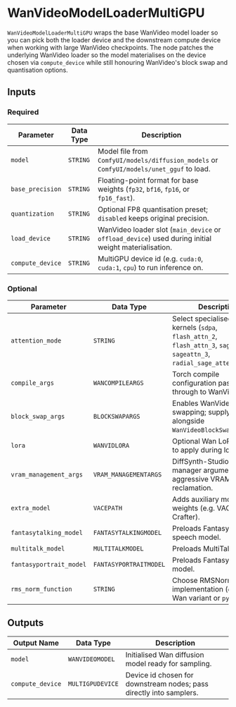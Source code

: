 # WanVideoModelLoaderMultiGPU

`WanVideoModelLoaderMultiGPU` wraps the base WanVideo model loader so you can pick both the loader device and the downstream compute device when working with large WanVideo checkpoints. The node patches the underlying WanVideo loader so the model materialises on the device chosen via `compute_device` while still honouring WanVideo's block swap and quantisation options.

## Inputs

### Required

| Parameter | Data Type | Description |
| --- | --- | --- |
| `model` | `STRING` | Model file from `ComfyUI/models/diffusion_models` or `ComfyUI/models/unet_gguf` to load. |
| `base_precision` | `STRING` | Floating-point format for base weights (`fp32`, `bf16`, `fp16`, or `fp16_fast`). |
| `quantization` | `STRING` | Optional FP8 quantisation preset; `disabled` keeps original precision. |
| `load_device` | `STRING` | WanVideo loader slot (`main_device` or `offload_device`) used during initial weight materialisation. |
| `compute_device` | `STRING` | MultiGPU device id (e.g. `cuda:0`, `cuda:1`, `cpu`) to run inference on. |

### Optional

| Parameter | Data Type | Description |
| --- | --- | --- |
| `attention_mode` | `STRING` | Select specialised attention kernels (`sdpa`, `flash_attn_2`, `flash_attn_3`, `sageattn`, `sageattn_3`, `radial_sage_attention`). |
| `compile_args` | `WANCOMPILEARGS` | Torch compile configuration passed through to WanVideo. |
| `block_swap_args` | `BLOCKSWAPARGS` | Enables WanVideo block swapping; supply alongside `WanVideoBlockSwapMultiGPU`. |
| `lora` | `WANVIDLORA` | Optional Wan LoRA bundle to apply during load. |
| `vram_management_args` | `VRAM_MANAGEMENTARGS` | DiffSynth-Studio memory manager arguments for aggressive VRAM reclamation. |
| `extra_model` | `VACEPATH` | Adds auxiliary model weights (e.g. VACE / MTV Crafter). |
| `fantasytalking_model` | `FANTASYTALKINGMODEL` | Preloads FantasyTalking speech model. |
| `multitalk_model` | `MULTITALKMODEL` | Preloads MultiTalk model. |
| `fantasyportrait_model` | `FANTASYPORTRAITMODEL` | Preloads FantasyPortrait model. |
| `rms_norm_function` | `STRING` | Choose RMSNorm implementation (`default` Wan variant or `pytorch`). |

## Outputs

| Output Name | Data Type | Description |
| --- | --- | --- |
| `model` | `WANVIDEOMODEL` | Initialised Wan diffusion model ready for sampling. |
| `compute_device` | `MULTIGPUDEVICE` | Device id chosen for downstream nodes; pass directly into samplers. |
